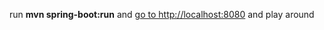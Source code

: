 run **mvn spring-boot:run** and 
[go to http://localhost:8080](http://localhost:8080) 
and play around 
